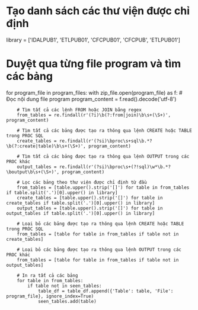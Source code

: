 # Tạo danh sách các thư viện được chỉ định
library = ['IDALPUB1', 'ETLPUB01', 'CFCPUB01', 'CFCPUB', 'ETLPUB01']

# Duyệt qua từng file program và tìm các bảng
for program_file in program_files:
    with zip_file.open(program_file) as f:
        # Đọc nội dung file program
        program_content = f.read().decode('utf-8')

        # Tìm tất cả các lệnh FROM hoặc JOIN bằng regex
        from_tables = re.findall(r'(?i)\b(?:from|join)\b\s+(\S+)', program_content)

        # Tìm tất cả các bảng được tạo ra thông qua lệnh CREATE hoặc TABLE trong PROC SQL
        create_tables = re.findall(r'(?si)\bproc\s+sql\b.*?\b(?:create|table)\b\s+(\S+)', program_content)

        # Tìm tất cả các bảng được tạo ra thông qua lệnh OUTPUT trong các PROC khác
        output_tables = re.findall(r'(?si)\bproc\s+(?!sql)\w*\b.*?\boutput\b\s+(\S+)', program_content)

        # Lọc các bảng theo thư viện được chỉ định từ đầu
        from_tables = [table.upper().strip('[]') for table in from_tables if table.split('.')[0].upper() in library]
        create_tables = [table.upper().strip('[]') for table in create_tables if table.split('.')[0].upper() in library]
        output_tables = [table.upper().strip('[]') for table in output_tables if table.split('.')[0].upper() in library]

        # Loại bỏ các bảng được tạo ra thông qua lệnh CREATE hoặc TABLE trong PROC SQL
        from_tables = [table for table in from_tables if table not in create_tables]

        # Loại bỏ các bảng được tạo ra thông qua lệnh OUTPUT trong các PROC khác
        from_tables = [table for table in from_tables if table not in output_tables]

        # In ra tất cả các bảng
        for table in from_tables:
            if table not in seen_tables:
                table_df = table_df.append({'Table': table, 'File': program_file}, ignore_index=True)
                seen_tables.add(table)

